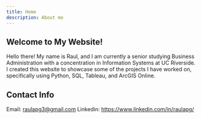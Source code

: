 ```yaml
---
title: Home
description: About me
---
```

## Welcome to My Website!

Hello there! My name is Raul, and I am currently a senior studying Business Administration with a concentration in Information Systems at UC Riverside. I created this website to showcase some of the projects I have worked on, specifically using Python, SQL, Tableau, and ArcGIS Online.

## Contact Info
Email: raulapg3@gmail.com
Linkedin: https://www.linkedin.com/in/raulapg/
